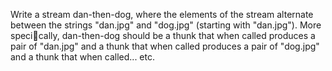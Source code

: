 Write a stream dan-then-dog, where the elements of the stream alternate between the strings "dan.jpg"
and "dog.jpg" (starting with "dan.jpg"). More specically, dan-then-dog should be a thunk that
when called produces a pair of "dan.jpg" and a thunk that when called produces a pair of "dog.jpg"
and a thunk that when called... etc.
